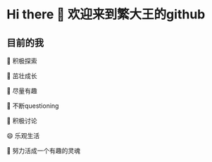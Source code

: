 # Hi there 👋 欢迎来到繁大王的github

## 目前的我

🔭 积极探索

🌱 茁壮成长

👯 尽量有趣

🤔 不断questioning

💬 积极讨论

😄 乐观生活

💃 努力活成一个有趣的灵魂
